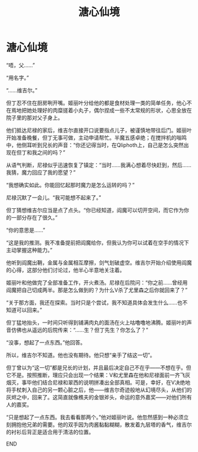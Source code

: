 ﻿---
title: 溏心仙境
fandom: 鬼泣
characters: 但丁/维吉尔
rating: General
excerpt: 你哥的衬衫不是抹布！
---

# 溏心仙境



“唔，父……”

“用名字。”

“……维吉尔。”

但丁忍不住在厨房咧开嘴。姬丽叶分给他的都是食材处理一类的简单任务，他心不在焉地把她处理好的肉糜搓着小丸子，偶尔捏成一些不太常规的形状，心思全放在院子里的那对父子身上。

他们抵达尼禄的家后，维吉尔直接开口说要指点儿子，被谨慎地带往后门。姬丽叶开始准备晚餐，但丁无事可做，主动申请帮忙。半魔五感卓绝；在搅拌机的嗡鸣中，他侧耳听到兄长的声音：“你还记得当时，在Qliphoth上，自己是怎么突然出现在但丁和我之间的吗？”

从语气判断，尼禄似乎迅速恢复了镇定：“当时……我满心想着尽快赶到，然后……我猜，魔力回应了我的愿望？”

“我想确实如此。你能回忆起那时魔力是怎么运转的吗？”

尼禄沉默了一会儿。“我可能想不起来了。”

但丁猜想维吉尔应当是点了点头。“你已经知道，阎魔可以切开空间，而它作为你的一部分存在了很久。”

“你的意思是……”

“这是我的推测。我不准备提前把阎魔给你，但我认为你可以试着在空手的情况下主动掌握这种能力。”

他听到阎魔出鞘，金属与金属相互摩擦，剑气划破虚空。维吉尔开始介绍使用阎魔的心得，这部分他们讨论过，他半心半意地关注着。

姬丽叶和他做完了全部准备工作，开火煮汤。尼禄在后院问：“你之前……曾经用阎魔把自己切成两半。那是怎么做到的？为什么V杀了尤里森之后你就回来了？”

“关于那方面，我还在探索。当时只是个尝试，我不知道具体会发生什么……也不知道可以回来。”

但丁猛地抬头，一时间只听得到铺满肉丸的面汤在火上咕噜噜地沸腾。姬丽叶的声音仿佛也从遥远的后院传来：“……生？但丁先生？你怎么了？”

“没事，想起了一点东西。”他回答。

所以，维吉尔不知道。他也没有期待。他只想“亲手了结这一切”。

但丁曾以为“这一切”都是兄长的计划，并且最后决定自己不在乎——不想在乎。但它不是。按照推断，理应只会出现一个结果：V和尤里森在他和尼禄面前一齐飞灰烟灭，事毕他们结合尼禄和翠西的说明拼凑出全部真相。可是，幸好，在V决绝地将手杖刺入自己的另一颗心脏之后，他——维吉尔奇迹般地从幻境尽头，从他们的灰烬之中，回来了。这简直就像樵夫的金银斧头，命运的意外嘉奖——对他们所有人的嘉奖。

“只是想起了一点东西。我去看看那两个。”他对姬丽叶说。他忽然感到一种必须立刻拥抱他兄弟的需要。他的双手因为肉酱黏黏糊糊，散发着九层塔的香气，维吉尔的衬衫后背正是适合用于清洁的位置。



END